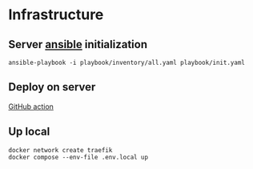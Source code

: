 # Infrastructure
## Server [ansible](https://www.ansible.com) initialization
```shell
ansible-playbook -i playbook/inventory/all.yaml playbook/init.yaml
```

## Deploy on server
[GitHub action](https://github.com/kokkekpek/ton-fun-infrastructure/actions/workflows/deploy.yml)

## Up local
```shell
docker network create traefik
docker compose --env-file .env.local up
```